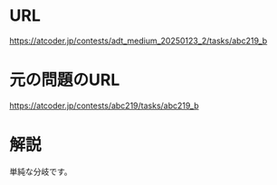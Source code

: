 # URL
https://atcoder.jp/contests/adt_medium_20250123_2/tasks/abc219_b

# 元の問題のURL
https://atcoder.jp/contests/abc219/tasks/abc219_b

# 解説
単純な分岐です。
